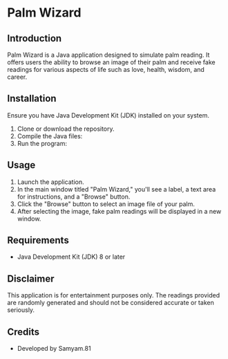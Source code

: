 # Palm Wizard

## Introduction
Palm Wizard is a Java application designed to simulate palm reading. It offers users the ability to browse an image of their palm and receive fake readings for various aspects of life such as love, health, wisdom, and career.

## Installation
Ensure you have Java Development Kit (JDK) installed on your system.

1. Clone or download the repository.
2. Compile the Java files:
3. Run the program:
   
## Usage
1. Launch the application.
2. In the main window titled "Palm Wizard," you'll see a label, a text area for instructions, and a "Browse" button.
3. Click the "Browse" button to select an image file of your palm.
4. After selecting the image, fake palm readings will be displayed in a new window.

## Requirements
- Java Development Kit (JDK) 8 or later

## Disclaimer
This application is for entertainment purposes only. The readings provided are randomly generated and should not be considered accurate or taken seriously.

## Credits
- Developed by Samyam.81


